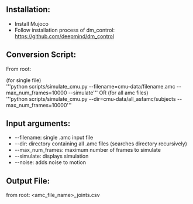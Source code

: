Installation:
-------------
* Install Mujoco
* Follow installation process of dm_control: https://github.com/deepmind/dm_control

Conversion Script:
------------------
From root:  

(for single file)  
'''python scripts/simulate_cmu.py --filename=cmu-data/filename.amc --max_num_frames=10000 --simulate'''
OR (for all amc files)  
'''python scripts/simulate_cmu.py --dir=cmu-data/all_asfamc/subjects --max_num_frames=10000'''

Input arguments:
----------------
* --filename: single .amc input file
* --dir: directory containing all .amc files (searches directory recursively)
* --max_num_frames: maximum number of frames to simulate
* --simulate: displays simulation
* --noise: adds noise to motion

Output File:
------------
from root: <amc_file_name>_joints.csv